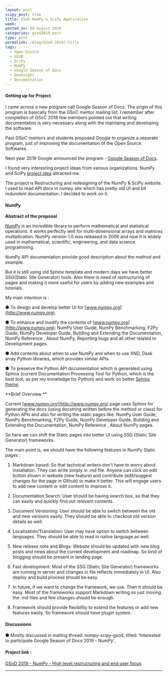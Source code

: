 ```yaml
---
layout: post
scipy_post: true
title: GSoD NumPy & SciPy Application
week:
posted_on: 28 August 2019
categories: gsod2019_post
type: post
permalink: /blog/GSoD-2019/:title
tags:
  - Open Source
  - GSoD
  - SciPy
  - NumPy
  - Google Season of Docs
  - Quansight
  - Documentation
---
```



#### Getting up for Project

I came across a new program call Google Season of Docs. The origin of this program is basically from the GSoC mentor mailing list. I remember after completion of GSoC 2018 few members pointed out that writing documentation is very necessary along with the maintaing and developing the software.

Past GSoC mentors and students proposed Google to organize a separate program, just of improving the documentation of the Open Source Softwares.

Next year 2019 Google announced the program - [Google Season of Docs](https://opensource.googleblog.com/2019/04/season-of-docs-org-apps.html).

I found very interesting project ideas from various organizations. NumPy and SciPy [project idea](https://github.com/numfocus/gsod/blob/master/2019/NumPy_ideas_list.md) attracted me.

The project is Restructuring and redesigning of the NumPy & SciPy website. I used to read API docs in numpy site which has pretty old UI and bit redundent documentation. I decided to work on it.

#### NumPy

**Abstract of the proposal**

[NumPy](http://www.numpy.org/) is an incredible library to perform mathematical and statistical operations. It works perfectly well for multi-dimensional arrays and matrices multiplication. NumPy version 1.0 was released in 2006 and now it is widely used in mathematical, scientific, engineering, and data science programming.

NumPy API documentation provide good description about the method and example.

But it is still using old Sphinx template and modern days we have better SSG(Static Site Generator) tools. Also there is need of restructuring of pages and making it more useful for users by adding new examples and tutorials.


My main intention is :

● To design and develop better UI for [www.numpy.org](http://www.numpy.org).

● To enhance and modify the contents of [www.numpy.org](http://www.numpy.org): NumPy User Guide, NumPy Benchmarking, F2Py Guide, NumPy Developer Guide, Building and Extending the Documentation, NumPy Reference , About NumPy, Reporting bugs and all other related to Development pages.

● Add contents about when to use NumPy and when to use XND, Dask array Python libraries, which provides similar APIs.

● To preserve the Python API documentation which is generated using Sphinx (current Documentation Processing Tool for Python, which is the best tool, as per my knowledge for Python) and work on better [Sphinx theme](https://github.com/scipy/scipy-sphinx-theme).


**Brief Overview **

Current [www.numpy.org](http://www.numpy.org) page uses Sphinx for generating the docs (using docstring written before the method or class) for Python APIs and also for writing the static pages like:  NumPy User Guide, NumPy Benchmarking, F2Py Guide, NumPy Developer Guide, Building and Extending the Documentation, NumPy Reference , About NumPy pages.

So here we can shift the Static pages into better UI using SSG (Static Site Generator) frameworks.

The main point is, we should have the following features in NumPy Static pages :


1. Markdown based: So that technical writers don't have to worry about installation. They can write simply in .md file. Anyone can click on edit button shown in website (new feature) and contribute (edit/suggest changes for the page in Github) to make it better. This will engage users to add new content or edit content to improve it.

2. Documentation Search:  User should be having search box, so that they can easily and quickly find out relevant contents.

3. Document Versioning: User should be able to switch between the old and new versions easily. They should be able to checkout old version details as well.

4. Localization/Translation:  User may have option to switch between languages. They should be able to read in native language as well.

5. New release note and Blogs:  Website should be updated with new blog posts and news about the current development and roadmap. So kind of blogging should be present in landing page.

6. Fast development:  Most of the SSG (Static Site Generator) frameworks are running in server and changes in file reflects immediately in UI. Also deploy and build process should be easy.

7. In future, if we want to change the framework, we use. Then it should be easy. Most of the frameworks support Markdown writing so just moving the .md files and few changes should be enough.

8. Framework should provide flexibility to extend the features or add new features easily. So framework should have plugin system.


#### Discussions


●  Mostly discussed in mailing thread: numpy-scipy-gsod, titled: ‘Interested to participate Google Season of Docs 2019 - NumPy’.


#### Project link :

[GSoD 2019 - NumPy - High level restructuring and end user focus](https://docs.google.com/document/d/1l6YBZmS_dh2Ox9piGK4qaMgTDOspmOYxxbSdWW7FKrI/edit?usp=sharing)


-------------------------------------------------
